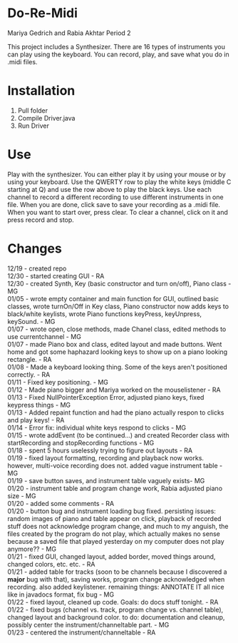 Do-Re-Midi 
========

Mariya Gedrich and Rabia Akhtar Period 2

This project includes a Synthesizer. There are 16 types of instruments you can play using the keyboard. You can record, play, and save what you do in .midi files. 

Installation
==========
1. Pull folder
2. Compile Driver.java 
3. Run Driver 

Use
=============
Play with the synthesizer. You can either play it by using your mouse or by using your keyboard. 
Use the QWERTY row to play the white keys (middle C starting at Q) and use the row above to play the black keys. 
Use each channel to record a different recording to use different instruments in one file. When you are done, click save to save your recording as a .midi file. When you want to start over, press clear. To clear a channel, click on it and press record and stop. 

Changes
=====
12/19 - created repo <br/>
12/30 - started creating GUI - RA <br/>
12/30 - created Synth, Key (basic constructor and turn on/off), Piano class - MG <br/>
01/05 - wrote empty container and main function for GUI, outlined basic classes, wrote turnOn/Off in Key class, Piano constructor now adds keys to black/white keylists, wrote Piano functions keyPress, keyUnpress, keySound. - MG <br/>
01/07 - wrote open, close methods, made Chanel class, edited methods to use currentchannel - MG <br/>
01/07 - made Piano box and class, edited layout and made buttons. Went home and got some haphazard looking keys to show up on a piano looking rectangle. - RA <br/>
01/08 - Made a keyboard looking thing. Some of the keys aren't positioned correctly. - RA <br/>
01/11 - Fixed key positioning. - MG <br/>
01/12 - Made piano bigger and Mariya worked on the mouselistener - RA
 <br/>
01/13 - Fixed NullPointerException Error, adjusted piano keys, fixed keypress things - MG <br/>
01/13 - Added repaint function and had the piano actually respon to clicks and play keys! - RA <br/>
01/14 - Error fix: individual white keys respond to clicks - MG <br/>
01/15 - wrote addEvent (to be continued...) and created Recorder class with startRecording and stopRecording functions - MG <br/>
01/18 - spent 5 hours uselessly trying to figure out layouts - RA <br/>
01/19 - fixed layout formatting, recording and playback now works. however, multi-voice recording does not. added vague instrument table - MG <br/>
01/19 - save button saves, and instrument table vaguely exists- MG <br/>
01/20 - instrument table and program change work, Rabia adjusted piano size - MG <br/>
01/20 - added some comments - RA <br/>
01/20 - button bug and instrument loading bug fixed. persisting issues: random images of piano and table appear on click, playback of recorded stuff does not acknowledge program change, and much to my anguish, the files created by the program do not play, which actually makes no sense because a saved file that played yesterday on my computer does not play anymore?? - MG <br/>
01/21 - fixed GUI, changed layout, added border, moved things around, changed colors, etc. etc. - RA <br/>
01/21 - added table for tracks (soon to be channels because I discovered a **major** bug with that), saving works, program change acknowledged when recording. also added keylistener. remaining things: ANNOTATE IT all nice like in javadocs format, fix bug - MG <br/> 
01/22 - fixed layout, cleaned up code. Goals: do docs stuff tonight. - RA <br/>
01/22 - fixed bugs (channel vs. track, program change vs. channel table), changed layout and background color. to do: documentation and cleanup, possibly center the instrument/channeltable part. - MG <br/>
01/23 - centered the instrument/channeltable - RA <br/>
